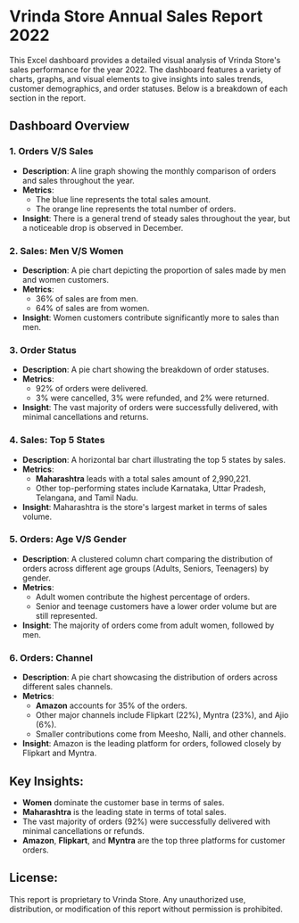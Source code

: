 # Vrinda Store Annual Sales Report 2022

This Excel dashboard provides a detailed visual analysis of Vrinda Store's sales performance for the year 2022. The dashboard features a variety of charts, graphs, and visual elements to give insights into sales trends, customer demographics, and order statuses. Below is a breakdown of each section in the report.

## Dashboard Overview

### 1. **Orders V/S Sales**
   - **Description**: A line graph showing the monthly comparison of orders and sales throughout the year.
   - **Metrics**: 
     - The blue line represents the total sales amount.
     - The orange line represents the total number of orders.
   - **Insight**: There is a general trend of steady sales throughout the year, but a noticeable drop is observed in December.

### 2. **Sales: Men V/S Women**
   - **Description**: A pie chart depicting the proportion of sales made by men and women customers.
   - **Metrics**: 
     - 36% of sales are from men.
     - 64% of sales are from women.
   - **Insight**: Women customers contribute significantly more to sales than men.

### 3. **Order Status**
   - **Description**: A pie chart showing the breakdown of order statuses.
   - **Metrics**:
     - 92% of orders were delivered.
     - 3% were cancelled, 3% were refunded, and 2% were returned.
   - **Insight**: The vast majority of orders were successfully delivered, with minimal cancellations and returns.

### 4. **Sales: Top 5 States**
   - **Description**: A horizontal bar chart illustrating the top 5 states by sales.
   - **Metrics**:
     - **Maharashtra** leads with a total sales amount of 2,990,221.
     - Other top-performing states include Karnataka, Uttar Pradesh, Telangana, and Tamil Nadu.
   - **Insight**: Maharashtra is the store's largest market in terms of sales volume.

### 5. **Orders: Age V/S Gender**
   - **Description**: A clustered column chart comparing the distribution of orders across different age groups (Adults, Seniors, Teenagers) by gender.
   - **Metrics**:
     - Adult women contribute the highest percentage of orders.
     - Senior and teenage customers have a lower order volume but are still represented.
   - **Insight**: The majority of orders come from adult women, followed by men.

### 6. **Orders: Channel**
   - **Description**: A pie chart showcasing the distribution of orders across different sales channels.
   - **Metrics**:
     - **Amazon** accounts for 35% of the orders.
     - Other major channels include Flipkart (22%), Myntra (23%), and Ajio (6%).
     - Smaller contributions come from Meesho, Nalli, and other channels.
   - **Insight**: Amazon is the leading platform for orders, followed closely by Flipkart and Myntra.

## Key Insights:
- **Women** dominate the customer base in terms of sales.
- **Maharashtra** is the leading state in terms of total sales.
- The vast majority of orders (92%) were successfully delivered with minimal cancellations or refunds.
- **Amazon**, **Flipkart**, and **Myntra** are the top three platforms for customer orders.

## License:
This report is proprietary to Vrinda Store. Any unauthorized use, distribution, or modification of this report without permission is prohibited.

